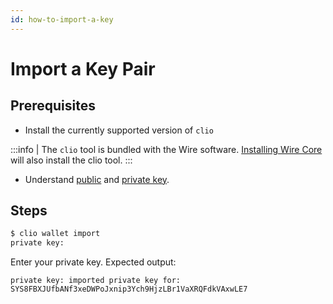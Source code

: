 ```yaml
---
id: how-to-import-a-key
---
```


# Import a Key Pair

## Prerequisites

* Install the currently supported version of `clio`

:::info
| The `clio` tool is bundled with the Wire software. [Installing Wire Core](../../../../getting-started/install-dependencies.md) will also install the clio tool.
:::

* Understand [public](../../../../introduction/glossary.md#public-key) and [private key](../../../../introduction/glossary.md#private-key).

## Steps

```sh
$ clio wallet import
private key: 
```

Enter your private key. Expected output:

```console
private key: imported private key for: SYS8FBXJUfbANf3xeDWPoJxnip3Ych9HjzLBr1VaXRQFdkVAxwLE7
```
